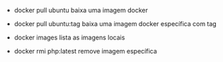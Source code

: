 - docker pull ubuntu
  baixa uma imagem docker

- docker pull ubuntu:tag
  baixa uma imagem docker específica com tag

- docker images
  lista as imagens locais

- docker rmi php:latest
  remove imagem específica
